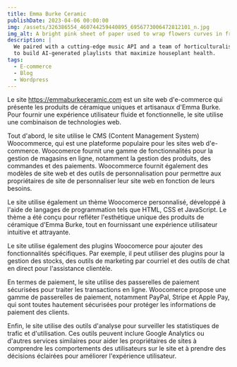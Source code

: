 ```yaml
---
title: Emma Burke Ceramic
publishDate: 2023-04-06 00:00:00
img: /assets/326386554_460744259440895_6956773006472812101_n.jpg
img_alt: A bright pink sheet of paper used to wrap flowers curves in front of rich blue background
description: |
  We paired with a cutting-edge music API and a team of horticulturalists
  to build AI-generated playlists that maximize houseplant health.
tags:
  - E-commerce  
  - Blog
  - Wordpress 
---
```


Le site https://emmaburkeceramic.com est un site web d'e-commerce qui présente les produits de céramique uniques et artisanaux d'Emma Burke. Pour fournir une expérience utilisateur fluide et fonctionnelle, le site utilise une combinaison de technologies web.

Tout d'abord, le site utilise le CMS (Content Management System) Woocommerce, qui est une plateforme populaire pour les sites web d'e-commerce. Woocomerce fournit une gamme de fonctionnalités pour la gestion de magasins en ligne, notamment la gestion des produits, des commandes et des paiements. Woocommerce fournit également des modèles de site web et des outils de personnalisation pour permettre aux propriétaires de site de personnaliser leur site web en fonction de leurs besoins.

Le site utilise également un thème Woocomerce personnalisé, développé à l'aide de langages de programmation tels que HTML, CSS et JavaScript. Le thème a été conçu pour refléter l'esthétique unique des produits de céramique d'Emma Burke, tout en fournissant une expérience utilisateur intuitive et attrayante.

Le site utilise également des plugins Woocomerce pour ajouter des fonctionnalités spécifiques. Par exemple, il peut utiliser des plugins pour la gestion des stocks, des outils de marketing par courriel et des outils de chat en direct pour l'assistance clientèle.

En termes de paiement, le site utilise des passerelles de paiement sécurisées pour traiter les transactions en ligne. Woocomerce propose une gamme de passerelles de paiement, notamment PayPal, Stripe et Apple Pay, qui sont toutes hautement sécurisées pour protéger les informations de paiement des clients.

Enfin, le site utilise des outils d'analyse pour surveiller les statistiques de trafic et d'utilisation. Ces outils peuvent inclure Google Analytics ou d'autres services similaires pour aider les propriétaires de sites à comprendre les comportements des utilisateurs sur le site et à prendre des décisions éclairées pour améliorer l'expérience utilisateur.
